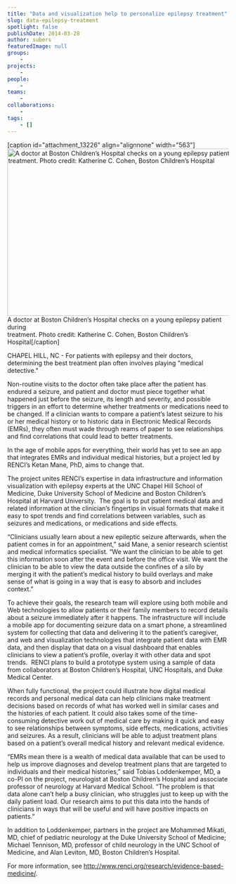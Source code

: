 ```yaml
---
title: "Data and visualization help to personalize epilepsy treatment"
slug: data-epilepsy-treatment
spotlight: false
publishDate: 2014-03-28
author: subers
featuredImage: null
groups:
    - 
projects:
    - 
people:
    - 
teams: 
    - 
collaborations:
    - 
tags:
    - []
---
```

[caption id="attachment_13226" align="alignnone" width="563"]<img class=" wp-image-13226  " alt="A doctor at Boston Children’s Hospital checks on a young epilepsy patient during treatment. Photo credit: Katherine C. Cohen, Boston Children’s Hospital" src="http://www.renci.org/wp-content/uploads/2014/03/20130329_LaserAblation-6-1024x694.jpg" width="563" height="381" /> A doctor at Boston Children’s Hospital checks on a young epilepsy patient during<br />treatment. Photo credit: Katherine C. Cohen, Boston Children’s Hospital[/caption]

CHAPEL HILL, NC - For patients with epilepsy and their doctors, determining the best treatment plan often involves playing "medical detective."

Non-routine visits to the doctor often take place after the patient has endured a seizure, and patient and doctor must piece together what happened just before the seizure, its length and severity, and possible triggers in an effort to determine whether treatments or medications need to be changed. If a clinician wants to compare a patient’s latest seizure to his or her medical history or to historic data in Electronic Medical Records (EMRs), they often must wade through reams of paper to see relationships and find correlations that could lead to better treatments.

<!--more-->

In the age of mobile apps for everything, their world has yet to see an app that integrates EMRs and individual medical histories, but a project led by RENCI’s Ketan Mane, PhD, aims to change that.

The project unites RENCI’s expertise in data infrastructure and information visualization with epilepsy experts at the UNC Chapel Hill School of Medicine, Duke University School of Medicine and Boston Children’s Hospital at Harvard University.  The goal is to put patient medical data and related information at the clinician’s fingertips in visual formats that make it easy to spot trends and find correlations between variables, such as seizures and medications, or medications and side effects.

“Clinicians usually learn about a new epileptic seizure afterwards, when the patient comes in for an appointment,” said Mane, a senior research scientist and medical informatics specialist. “We want the clinician to be able to get this information soon after the event and before the office visit. We want the clinician to be able to view the data outside the confines of a silo by merging it with the patient’s medical history to build overlays and make sense of what is going in a way that is easy to absorb and includes context.”

To achieve their goals, the research team will explore using both mobile and Web technologies to allow patients or their family members to record details about a seizure immediately after it happens. The infrastructure will include a mobile app for documenting seizure data on a smart phone, a streamlined system for collecting that data and delivering it to the patient’s caregiver, and web and visualization technologies that integrate patient data with EMR data, and then display that data on a visual dashboard that enables clinicians to view a patient’s profile, overlay it with other data and spot trends.  RENCI plans to build a prototype system using a sample of data from collaborators at Boston Children’s Hospital, UNC Hospitals, and Duke Medical Center.

When fully functional, the project could illustrate how digital medical records and personal medical data can help clinicians make treatment decisions based on records of what has worked well in similar cases and the histories of each patient. It could also takes some of the time-consuming detective work out of medical care by making it quick and easy to see relationships between symptoms, side effects, medications, activities and seizures. As a result, clinicians will be able to adjust treatment plans based on a patient’s overall medical history and relevant medical evidence.

“EMRs mean there is a wealth of medical data available that can be used to help us improve diagnoses and develop treatment plans that are targeted to individuals and their medical histories,” said Tobias Loddenkemper, MD, a co-PI on the project, neurologist at Boston Children’s Hospital and associate professor of neurology at Harvard Medical School. “The problem is that data alone can’t help a busy clinician, who struggles just to keep up with the daily patient load. Our research aims to put this data into the hands of clinicians in ways that will be useful and will have positive impacts on patients.”

In addition to Loddenkemper, partners in the project are Mohammed Mikati, MD, chief of pediatric neurology at the Duke University School of Medicine; Michael Tennison, MD, professor of child neurology in the UNC School of Medicine, and Alan Leviton, MD, Boston Children’s Hospital.

For more information, see <a href="http://www.renci.org/research/evidence-based-medicine/">http://www.renci.org/research/evidence-based-medicine/</a>.
